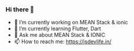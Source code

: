 ### Hi there 👋

<!--
**VikasKad/VikasKad** is a ✨ _special_ ✨ repository because its `README.md` (this file) appears on your GitHub profile.
Here are some ideas to get you started:
-->
- 🔭 I’m currently working on MEAN Stack & ionic
- 🌱 I’m currently learning Flutter, Dart
- 💬 Ask me about MEAN Stack & IONIC
- 📫 How to reach me: https://jsdevlife.in/ 
